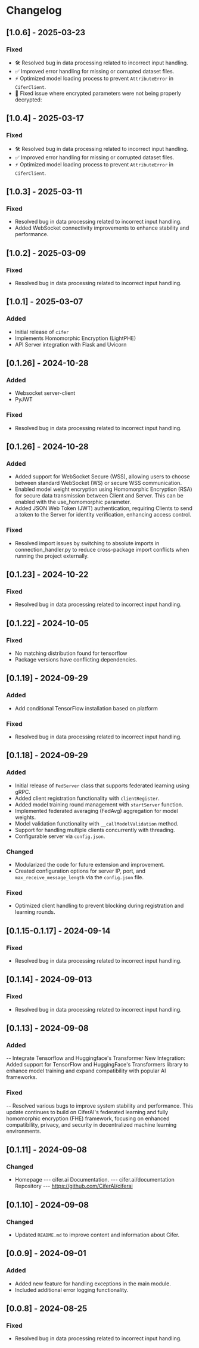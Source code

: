# Changelog

## [1.0.6] - 2025-03-23

### Fixed
- 🛠️ Resolved bug in data processing related to incorrect input handling.
- ✅ Improved error handling for missing or corrupted dataset files.
- ⚡ Optimized model loading process to prevent `AttributeError` in `CiferClient`.
- 🔐 Fixed issue where encrypted parameters were not being properly decrypted:

## [1.0.4] - 2025-03-17
### Fixed
- 🛠️ Resolved bug in data processing related to incorrect input handling.
- ✅ Improved error handling for missing or corrupted dataset files.
- ⚡ Optimized model loading process to prevent `AttributeError` in `CiferClient`.

## [1.0.3] - 2025-03-11
### Fixed
- Resolved bug in data processing related to incorrect input handling.
- Added WebSocket connectivity improvements to enhance stability and performance.


## [1.0.2] - 2025-03-09
### Fixed
- Resolved bug in data processing related to incorrect input handling.

## [1.0.1] - 2025-03-07
### Added
- Initial release of `cifer`
- Implements Homomorphic Encryption (LightPHE)
- API Server integration with Flask and Uvicorn

## [0.1.26] - 2024-10-28
### Added
- Websocket server-client 
- PyJWT
### Fixed
- Resolved bug in data processing related to incorrect input handling.

## [0.1.26] - 2024-10-28
### Added
- Added support for WebSocket Secure (WSS), allowing users to choose between standard WebSocket (WS) or secure WSS communication.
- Enabled model weight encryption using Homomorphic Encryption (RSA) for secure data transmission between Client and Server. This can be enabled with the use_homomorphic parameter.
- Added JSON Web Token (JWT) authentication, requiring Clients to send a token to the Server for identity verification, enhancing access control.
### Fixed
- Resolved import issues by switching to absolute imports in connection_handler.py to reduce cross-package import conflicts when running the project externally.

## [0.1.23] - 2024-10-22
### Fixed
- Resolved bug in data processing related to incorrect input handling.

## [0.1.22] - 2024-10-05
### Fixed
- No matching distribution found for tensorflow
- Package versions have conflicting dependencies.

## [0.1.19] - 2024-09-29
### Added
- Add conditional TensorFlow installation based on platform
### Fixed
- Resolved bug in data processing related to incorrect input handling.

## [0.1.18] - 2024-09-29
### Added
- Initial release of `FedServer` class that supports federated learning using gRPC.
- Added client registration functionality with `clientRegister`.
- Added model training round management with `startServer` function.
- Implemented federated averaging (FedAvg) aggregation for model weights.
- Model validation functionality with `__callModelValidation` method.
- Support for handling multiple clients concurrently with threading.
- Configurable server via `config.json`.

### Changed
- Modularized the code for future extension and improvement.
- Created configuration options for server IP, port, and `max_receive_message_length` via the `config.json` file.

### Fixed
- Optimized client handling to prevent blocking during registration and learning rounds.


## [0.1.15-0.1.17] - 2024-09-14
### Fixed
- Resolved bug in data processing related to incorrect input handling.

## [0.1.14] - 2024-09-013
### Fixed
- Resolved bug in data processing related to incorrect input handling.

## [0.1.13] - 2024-09-08
### Added
-- Integrate Tensorflow and Huggingface's Transformer
New Integration: Added support for TensorFlow and HuggingFace's Transformers library to enhance model training and expand compatibility with popular AI frameworks.
### Fixed
-- Resolved various bugs to improve system stability and performance.
This update continues to build on CiferAI's federated learning and fully homomorphic encryption (FHE) framework, focusing on enhanced compatibility, privacy, and security in decentralized machine learning environments.

## [0.1.11] - 2024-09-08
### Changed
- Homepage --- cifer.ai
Documentation. --- cifer.ai/documentation
Repository --- https://github.com/CiferAI/ciferai

## [0.1.10] - 2024-09-08
### Changed
- Updated `README.md` to improve content and information about Cifer.

## [0.0.9] - 2024-09-01
### Added
- Added new feature for handling exceptions in the main module.
- Included additional error logging functionality.

## [0.0.8] - 2024-08-25
### Fixed
- Resolved bug in data processing related to incorrect input handling.